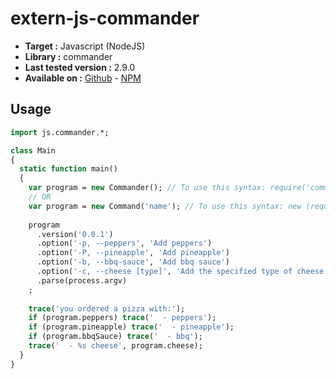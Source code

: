 # extern-js-commander

- **Target :** Javascript (NodeJS)
- **Library :** commander 
- **Last tested version :** 2.9.0
- **Available on :** [Github](https://github.com/tj/commander.js) - [NPM](https://www.npmjs.com/package/commander)

## Usage

```haxe
import js.commander.*;

class Main
{
  static function main()
  {
    var program = new Commander(); // To use this syntax: require('commander');
    // OR
    var program = new Command('name'); // To use this syntax: new (require('commander').Command);
    
    program
      .version('0.0.1')
      .option('-p, --peppers', 'Add peppers')
      .option('-P, --pineapple', 'Add pineapple')
      .option('-b, --bbq-sauce', 'Add bbq sauce')
      .option('-c, --cheese [type]', 'Add the specified type of cheese [marble]', 'marble')
      .parse(process.argv)
    ;
    
    trace('you ordered a pizza with:');
    if (program.peppers) trace('  - peppers');
    if (program.pineapple) trace('  - pineapple');
    if (program.bbqSauce) trace('  - bbq');
    trace('  - %s cheese', program.cheese);
  }
}
```
